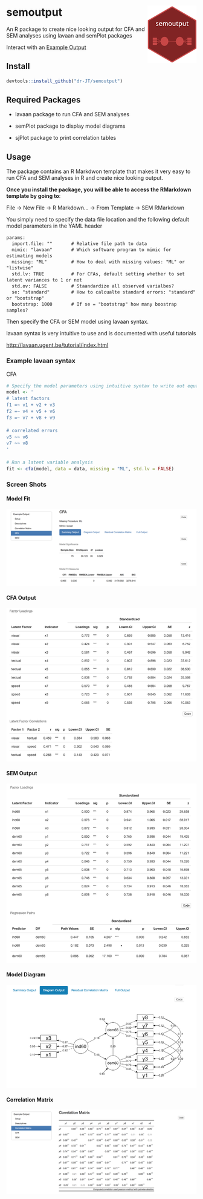 # semoutput <img src = "man/figures/logo_small.png" align = "right" />

An R package to create nice looking output for CFA and SEM analyses using lavaan and semPlot packages

Interact with an <a href="http://englelab.gatech.edu/R/ExampleOutput.html" target="_blank">Example Output</a>

## Install

```r
devtools::install_github("dr-JT/semoutput")
```

## Required Packages

* lavaan package to run CFA and SEM analyses

* semPlot package to display model diagrams

* sjPlot package to print correlation tables

## Usage

The package contains an R Markdwon template that makes it very easy to run CFA and SEM analyses in R and create nice looking output.

**Once you install the package, you will be able to access the RMarkdown template by going to**:

File -> New File -> R Markdown... -> From Template -> SEM RMarkdown

You simply need to specify the data file location and the following default model parameters in the YAML header 

```{r}
params:
  import.file: ""       # Relative file path to data
  mimic: "lavaan"       # Which software program to mimic for estimating models
  missing: "ML"         # How to deal with missing values: "ML" or "listwise"
  std.lv: TRUE          # For CFAs, default setting whether to set latent variances to 1 or not
  std.ov: FALSE         # Staandardize all observed varialbes?
  se: "standard"        # How to calcualte standard errors: "standard" or "bootstrap"
  bootstrap: 1000       # If se = "bootstrap" how many boostrap samples?
```
  
Then specify the CFA or SEM model using lavaan syntax. 

lavaan syntax is very intuitive to use and is documented with useful tutorials

http://lavaan.ugent.be/tutorial/index.html

### Example lavaan syntax

CFA

```r
# Specify the model parameters using intuitive syntax to write out equations
model <- '
# latent factors
f1 =~ v1 + v2 + v3
f2 =~ v4 + v5 + v6
f3 =~ v7 + v8 + v9

# correlated errors
v5 ~~ v6
v7 ~~ v8
'

# Run a latent variable analysis
fit <- cfa(model, data = data, missing = "ML", std.lv = FALSE)

```

### Screen Shots

#### Model Fit

![alt text](man/figures/ModelFit_CFA.png)

#### CFA Output

![alt text](man/figures/Output_CFA.png)

#### SEM Output

![alt text](man/figures/Output_SEM.png)


#### Model Diagram

![alt text](man/figures/DiagramModel_SEM.png)

#### Correlation Matrix

![alt text](man/figures/CorrelationMatrix.png)

